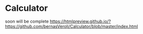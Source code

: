 # Calculator
soon will be complete
https://htmlpreview.github.io/?https://github.com/bernasVeroli/Calculator/blob/master/index.html

